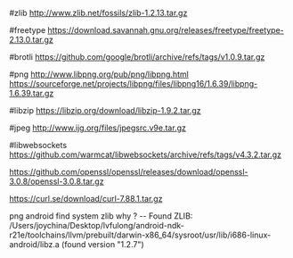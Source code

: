 #zlib
http://www.zlib.net/fossils/zlib-1.2.13.tar.gz

#freetype
https://download.savannah.gnu.org/releases/freetype/freetype-2.13.0.tar.gz

#brotli
https://github.com/google/brotli/archive/refs/tags/v1.0.9.tar.gz

#png
http://www.libpng.org/pub/png/libpng.html
https://sourceforge.net/projects/libpng/files/libpng16/1.6.39/libpng-1.6.39.tar.gz

#libzip
https://libzip.org/download/libzip-1.9.2.tar.gz

#jpeg
http://www.ijg.org/files/jpegsrc.v9e.tar.gz

#libwebsockets
https://github.com/warmcat/libwebsockets/archive/refs/tags/v4.3.2.tar.gz

https://github.com/openssl/openssl/releases/download/openssl-3.0.8/openssl-3.0.8.tar.gz

https://curl.se/download/curl-7.88.1.tar.gz


png android find system zlib why ?
-- Found ZLIB: /Users/joychina/Desktop/lvfulong/android-ndk-r21e/toolchains/llvm/prebuilt/darwin-x86_64/sysroot/usr/lib/i686-linux-android/libz.a (found version "1.2.7")
